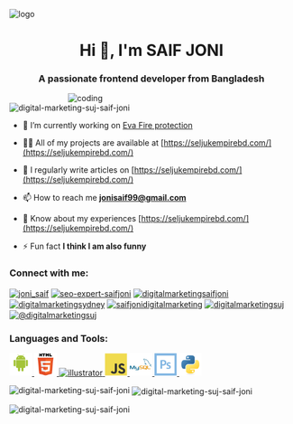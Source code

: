 ![logo](https://github.com/digital-marketing-suj-saif-joni/Digital-marketing/blob/main/SEO-Expert-Web-Developer-Social-Media-Manager-suj-digital-marketing-youtube%20(1)%20(1).jpg)
<h1 align="center">Hi 👋, I'm SAIF JONI</h1>
<h3 align="center">A passionate frontend developer from Bangladesh</h3>

<img align="right" alt="coding" width="400" src="https://user-images.githubusercontent.com/55389276/140866485-8fb1c876-9a8f-4d6a-98dc-08c4981eaf70.gif">

<p align="left"> <img src="https://komarev.com/ghpvc/?username=digital-marketing-suj-saif-joni&label=Profile%20views&color=0e75b6&style=flat" alt="digital-marketing-suj-saif-joni" /> </p>

- 🔭 I’m currently working on [Eva Fire protection](https://evafireprotection.com.au/)

- 👨‍💻 All of my projects are available at [https://seljukempirebd.com/](https://seljukempirebd.com/)

- 📝 I regularly write articles on [https://seljukempirebd.com/](https://seljukempirebd.com/)

- 📫 How to reach me **jonisaif99@gmail.com**

- 📄 Know about my experiences [https://seljukempirebd.com/](https://seljukempirebd.com/)

- ⚡ Fun fact **I think I am also funny**

<h3 align="left">Connect with me:</h3>
<p align="left">
<a href="https://twitter.com/joni_saif" target="blank"><img align="center" src="https://raw.githubusercontent.com/rahuldkjain/github-profile-readme-generator/master/src/images/icons/Social/twitter.svg" alt="joni_saif" height="30" width="40" /></a>
<a href="https://linkedin.com/in/seo-expert-saifjoni" target="blank"><img align="center" src="https://raw.githubusercontent.com/rahuldkjain/github-profile-readme-generator/master/src/images/icons/Social/linked-in-alt.svg" alt="seo-expert-saifjoni" height="30" width="40" /></a>
<a href="https://stackoverflow.com/users/digitalmarketingsaifjoni" target="blank"><img align="center" src="https://raw.githubusercontent.com/rahuldkjain/github-profile-readme-generator/master/src/images/icons/Social/stack-overflow.svg" alt="digitalmarketingsaifjoni" height="30" width="40" /></a>
<a href="https://fb.com/digitalmarketingsydney" target="blank"><img align="center" src="https://raw.githubusercontent.com/rahuldkjain/github-profile-readme-generator/master/src/images/icons/Social/facebook.svg" alt="digitalmarketingsydney" height="30" width="40" /></a>
<a href="https://instagram.com/saifjonidigitalmarketing" target="blank"><img align="center" src="https://raw.githubusercontent.com/rahuldkjain/github-profile-readme-generator/master/src/images/icons/Social/instagram.svg" alt="saifjonidigitalmarketing" height="30" width="40" /></a>
<a href="https://dribbble.com/digitalmarketingsuj" target="blank"><img align="center" src="https://raw.githubusercontent.com/rahuldkjain/github-profile-readme-generator/master/src/images/icons/Social/dribbble.svg" alt="digitalmarketingsuj" height="30" width="40" /></a>
<a href="https://www.youtube.com/c/@digitalmarketingsuj" target="blank"><img align="center" src="https://raw.githubusercontent.com/rahuldkjain/github-profile-readme-generator/master/src/images/icons/Social/youtube.svg" alt="@digitalmarketingsuj" height="30" width="40" /></a>
</p>

<h3 align="left">Languages and Tools:</h3>
<p align="left"> <a href="https://developer.android.com" target="_blank" rel="noreferrer"> <img src="https://raw.githubusercontent.com/devicons/devicon/master/icons/android/android-original-wordmark.svg" alt="android" width="40" height="40"/> </a> <a href="https://www.w3.org/html/" target="_blank" rel="noreferrer"> <img src="https://raw.githubusercontent.com/devicons/devicon/master/icons/html5/html5-original-wordmark.svg" alt="html5" width="40" height="40"/> </a> <a href="https://www.adobe.com/in/products/illustrator.html" target="_blank" rel="noreferrer"> <img src="https://www.vectorlogo.zone/logos/adobe_illustrator/adobe_illustrator-icon.svg" alt="illustrator" width="40" height="40"/> </a> <a href="https://developer.mozilla.org/en-US/docs/Web/JavaScript" target="_blank" rel="noreferrer"> <img src="https://raw.githubusercontent.com/devicons/devicon/master/icons/javascript/javascript-original.svg" alt="javascript" width="40" height="40"/> </a> <a href="https://www.mysql.com/" target="_blank" rel="noreferrer"> <img src="https://raw.githubusercontent.com/devicons/devicon/master/icons/mysql/mysql-original-wordmark.svg" alt="mysql" width="40" height="40"/> </a> <a href="https://www.photoshop.com/en" target="_blank" rel="noreferrer"> <img src="https://raw.githubusercontent.com/devicons/devicon/master/icons/photoshop/photoshop-line.svg" alt="photoshop" width="40" height="40"/> </a> <a href="https://www.python.org" target="_blank" rel="noreferrer"> <img src="https://raw.githubusercontent.com/devicons/devicon/master/icons/python/python-original.svg" alt="python" width="40" height="40"/> </a> </p>

<p><img align="left" src="https://github-readme-stats.vercel.app/api/top-langs?username=digital-marketing-suj-saif-joni&show_icons=true&locale=en&layout=compact" alt="digital-marketing-suj-saif-joni" /></p>

<p>&nbsp;<img align="center" src="https://github-readme-stats.vercel.app/api?username=digital-marketing-suj-saif-joni&show_icons=true&locale=en" alt="digital-marketing-suj-saif-joni" /></p>

<p><img align="center" src="https://github-readme-streak-stats.herokuapp.com/?user=digital-marketing-suj-saif-joni&" alt="digital-marketing-suj-saif-joni" /></p>
